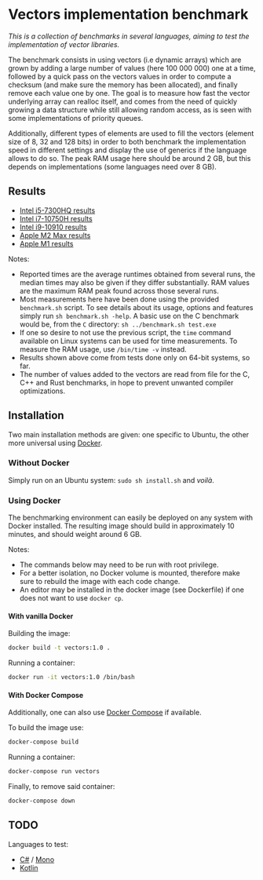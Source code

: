 # Vectors implementation benchmark

*This is a collection of benchmarks in several languages, aiming to test the implementation of vector libraries.*

The benchmark consists in using vectors (i.e dynamic arrays) which are grown by adding a large number of values (here 100 000 000) one at a time, followed by a quick pass on the vectors values in order to compute a checksum (and make sure the memory has been allocated), and finally remove each value one by one. The goal is to measure how fast the vector underlying array can realloc itself, and comes from the need of quickly growing a data structure while still allowing random access, as is seen with some implementations of priority queues.

Additionally, different types of elements are used to fill the vectors (element size of 8, 32 and 128 bits) in order to both benchmark the implementation speed in different settings and display the use of generics if the language allows to do so. The peak RAM usage here should be around 2 GB, but this depends on implementations (some languages need over 8 GB).


## Results

- [Intel i5-7300HQ results](Results/Intel-i5-7300HQ.md)
- [Intel i7-10750H results](Results/Intel-i7-10750H.md)
- [Intel i9-10910 results](Results/Intel-i9-10910.md)
- [Apple M2 Max results](Results/Apple-M2-Max.md)
- [Apple M1 results](Results/Apple-M1.md)

Notes:
- Reported times are the average runtimes obtained from several runs, the median times may also be given if they differ substantially. RAM values are the maximum RAM peak found across those several runs.
- Most measurements here have been done using the provided ``` benchmark.sh ``` script. To see details about its usage, options and features simply run ``` sh benchmark.sh -help ```. A basic use on the C benchmark would be, from the ``` C ``` directory: ``` sh ../benchmark.sh test.exe ```
- If one so desire to not use the previous script, the ``` time ``` command available on Linux systems can be used for time measurements. To measure the RAM usage, use ``` /bin/time -v ``` instead.
- Results shown above come from tests done only on 64-bit systems, so far.
- The number of values added to the vectors are read from file for the C, C++ and Rust benchmarks, in hope to prevent unwanted compiler optimizations.


## Installation

Two main installation methods are given: one specific to Ubuntu, the other more universal using [Docker](https://docs.docker.com/engine/install).

### Without Docker

Simply run on an Ubuntu system: ``` sudo sh install.sh ``` and *voilà*.

### Using Docker

The benchmarking environment can easily be deployed on any system with Docker installed. The resulting image should build in approximately 10 minutes, and should weight around 6 GB.

Notes:
- The commands below may need to be run with root privilege.
- For a better isolation, no Docker volume is mounted, therefore make sure to rebuild the image with each code change.
- An editor may be installed in the docker image (see Dockerfile) if one does not want to use ``` docker cp ```.

#### With vanilla Docker

Building the image:

```sh
docker build -t vectors:1.0 .
```

Running a container:

```sh
docker run -it vectors:1.0 /bin/bash
```

#### With Docker Compose

Additionally, one can also use [Docker Compose](https://docs.docker.com/compose/install) if available.

To build the image use:

```sh
docker-compose build
```

Running a container:

```sh
docker-compose run vectors
```

Finally, to remove said container:

```sh
docker-compose down
```


## TODO

Languages to test:
- [C#](https://learn.microsoft.com/en-us/dotnet/core/install/linux-ubuntu-2004) / [Mono](https://www.mono-project.com/)
- [Kotlin](https://kotlinlang.org/docs/command-line.html)
